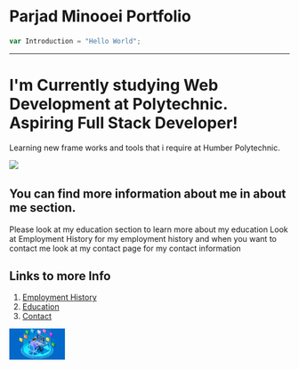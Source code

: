 # Parjad Minooei Portfolio



```javascript
var Introduction = "Hello World";
```
---
# I'm Currently studying Web Development at Polytechnic. Aspiring Full Stack Developer!
Learning new frame works and tools that i require at Humber Polytechnic.

<img src="ParjadFinal2-19.jpg" width="250"/>


## You can find more information about me in about me section.
Please look at my education section to learn more about my education
Look at Employment History for my employment history
and when you want to contact me look at my contact page for my contact information

## Links to more Info 
1. [Employment History](employment)
2. [Education](education)
3. [Contact](contact)

<img src="FullStackLogo.jpg" width="100"/>
